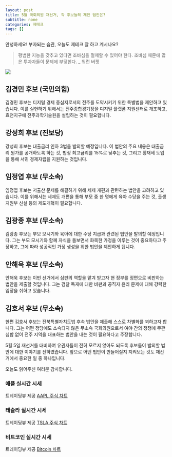 ```yaml
---
layout: post
title: 5월 국회의원 재선거, 각 후보들의 제안 법안은?
subtitle: none
categories: 제테크
tags: []
---
```


안녕하세요! 부자되는 습관, 오늘도 제테크 잘 하고 계시나요?

> 평범한 지능을 갖추고 있다면 조바심을 절제할 수 있어야 한다. 조바심 때문에 많은 투자자들이 문제에 부딪힌다. _ 워런 버핏






![](https://source.unsplash.com/800x450/?luxury)

##  김경민 후보 (국민의힘)

김경민 후보는 디지털 경제 중심지로서의 전주를 도약시키기 위한 특별법을 제안하고 있습니다. 이를 실현하기 위해서는 전주종합경기장을 디지털 플랫폼 지원센터로 개조하고, 효천지구에 전주과학기술원을 설립하는 것이 필요합니다.

## 강성희 후보 (진보당)

강성희 후보는 대출금리 인하 3법을 발의할 예정입니다. 이 법안의 주요 내용은 대출금리 원가를 공개하도록 하는 것, 법정 최고금리를 15%로 낮추는 것, 그리고 횡재세 도입을 통해 서민 경제자립을 지원하는 것입니다.

## 임정엽 후보 (무소속)

임정엽 후보는 저출산 문제를 해결하기 위해 세제 개편과 관련하는 법안을 고려하고 있습니다. 이를 위해서는 세제도 개편을 통해 부모 중 한 명에게 육아 수당을 주는 것, 출생지원부 신설 등의 제도개혁이 필요합니다.

## 김광종 후보 (무소속)

김광종 후보는 부모 모시기와 육아에 대한 수당 지급과 관련된 법안을 발의할 예정입니다. 그는 부모 모시기와 함께 자식을 돌보면서 화목한 가정을 이루는 것이 중요하다고 주장하고, 그에 따라 성공적인 가정 생성을 위한 법안을 제안하게 됩니다.

## 안해욱 후보 (무소속)

안해욱 후보는 이번 선거에서 심판의 역할을 맡겨 받고자 현 정부를 정면으로 비판하는 법안을 제출할 것입니다. 그는 검찰 독재에 대한 비판과 공직자 윤리 문제에 대해 강력한 입장을 취하고 있습니다.

## 김호서 후보 (무소속)

한편 김호서 후보는 전북특별자치도법 후속 법안을 제출해 스스로 차별화를 꾀하고자 합니다. 그는 어떤 정당에도 소속되지 않은 무소속 국회의원으로서 여야 간의 정쟁에 무관심함 없이  전주 지역을 대표하는 법안을 내는 것이 필요하다고 주장합니다.

5월 5일 재선거를 대비하여 유권자들이 전혀 모르지 않아도 되도록 후보들이 발의할 법안에 대한 이야기를 전하였습니다. 앞으로 어떤 법안이 만들어질지 지켜보는 것도 재선거에서 중요한 일 중 하나입니다.

오늘도 읽어주신 여러분 감사합니다.

### 애플 실시간 시세


<!-- TradingView Widget BEGIN -->
<div class="tradingview-widget-container">
  <div id="tradingview_6a264"></div>
  <div class="tradingview-widget-copyright">트레이딩뷰 제공 <a href="https://kr.tradingview.com/symbols/NASDAQ-AAPL/" rel="noopener" target="_blank"><span class="blue-text">AAPL 주식 차트</span></a></div>
  <script type="text/javascript" src="https://s3.tradingview.com/tv.js"></script>
  <script type="text/javascript">
  new TradingView.widget(
  {
  "autosize": true,
  "symbol": "NASDAQ:AAPL",
  "interval": "D",
  "timezone": "Asia/Seoul",
  "theme": "light",
  "style": "1",
  "locale": "kr",
  "toolbar_bg": "#f1f3f6",
  "enable_publishing": false,
  "hide_top_toolbar": true,
  "hide_legend": true,
  "save_image": false,
  "container_id": "tradingview_6a264"
}
  );
  </script>
</div>
<!-- TradingView Widget END -->


### 테슬라 실시간 시세


<!-- TradingView Widget BEGIN -->
<div class="tradingview-widget-container">
  <div id="tradingview_39d77"></div>
  <div class="tradingview-widget-copyright">트레이딩뷰 제공 <a href="https://kr.tradingview.com/symbols/NASDAQ-TSLA/" rel="noopener" target="_blank"><span class="blue-text">TSLA 주식 차트</span></a></div>
  <script type="text/javascript" src="https://s3.tradingview.com/tv.js"></script>
  <script type="text/javascript">
  new TradingView.widget(
  {
  "autosize": true,
  "symbol": "NASDAQ:TSLA",
  "interval": "D",
  "timezone": "Asia/Seoul",
  "theme": "light",
  "style": "1",
  "locale": "kr",
  "toolbar_bg": "#f1f3f6",
  "enable_publishing": false,
  "hide_top_toolbar": true,
  "hide_legend": true,
  "save_image": false,
  "container_id": "tradingview_39d77"
}
  );
  </script>
</div>
<!-- TradingView Widget END -->


### 비트코인 실시간 시세


<!-- TradingView Widget BEGIN -->
<div class="tradingview-widget-container">
  <div id="tradingview_3f91e"></div>
  <div class="tradingview-widget-copyright">트레이딩뷰 제공 <a href="https://kr.tradingview.com/symbols/BTCUSD/?exchange=BITSTAMP" rel="noopener" target="_blank"><span class="blue-text">Bitcoin 차트</span></a></div>
  <script type="text/javascript" src="https://s3.tradingview.com/tv.js"></script>
  <script type="text/javascript">
  new TradingView.widget(
  {
  "autosize": true,
  "symbol": "BITSTAMP:BTCUSD",
  "interval": "D",
  "timezone": "Asia/Seoul",
  "theme": "light",
  "style": "1",
  "locale": "kr",
  "toolbar_bg": "#f1f3f6",
  "enable_publishing": false,
  "hide_top_toolbar": true,
  "hide_legend": true,
  "save_image": false,
  "container_id": "tradingview_3f91e"
}
  );
  </script>
</div>
<!-- TradingView Widget END -->

